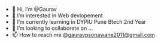 - 👋 Hi, I’m @Gaurav 
- 👀 I’m interested in Web devlopement 
- 🌱 I’m currently learning in DYPIU Pune Btech 2nd Year 
- 💞️ I’m looking to collaborate on ...
- 📫 How to reach me @gauravpsonawane2011@gmail.com

<!---
ItzSherlock/ItzSherlock is a ✨ special ✨ repository because its `README.md` (this file) appears on your GitHub profile.
You can click the Preview link to take a look at your changes.
--->
